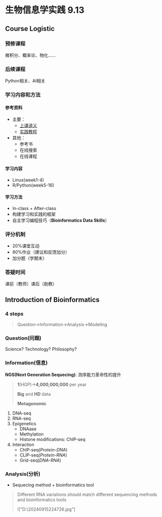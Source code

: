 # 生物信息学实践 9.13
## Course Logistic
### 预修课程
微积分、概率论、物化......
### 后续课程
Python相关、AI相关
### 学习内容和方法
#### 参考资料
- 主要：
  - [上课讲义](https://cloud.tsinghua.edu.cn/d/7b9e077b79a94f82b2d7/)
  - [实践教程](https://book.ncrnalab.org/teaching)
- 其他：
  - 参考书
  - 在线搜索
  - 在线课程
#### 学习内容
- Linux(week1-4)
- R/Python(week5-16)
#### 学习方法
- In-class + After-class
- 构建学习和实践的框架
- 自主学习编程技巧（**Bioinformatics Data Skills**）
### 评分机制
- 20%课堂互动
- 80%作业（建议和反馈加分）
- 加分题（学期末）
### 答疑时间
课前（教师）课后（助教）
## Introduction of Bioinformatics
### 4 steps
> Question->Information->Analysis->Modeling
### Question(问题)
Science? Technology? Philosophy?
### Information(信息)
**NGS(Next Generation Sequecing)**: 测序能力革命性的提升
> **1**(HGP)->**4,000,000,000** per year
> 
> **Big** and **HD** data
> 
> **Metagenomic**
1. DNA-seq
2. RNA-seq
3. Epigenetics
   - DNAase
   - Methylation
   - Histone modifications: ChIP-seq
4. Interaction
   - ChIP-seq(*Protein-DNA*)
   - CLIP-seq(*Protein-RNA*)
   - Grid-seq(*DNA-RNA*)
### Analysis(分析)
- Sequecing method + bioinformatics tool
> Different RNA variations should match different sequencing methods and bioinformatics tools
>
> !["D:\20240915224726.jpg"]
